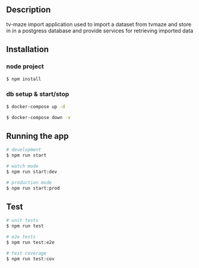 ## Description

tv-maze import application used to import a dataset from tvmaze and store in in a postgress database and provide services for retrieving imported data

## Installation
### node project
```bash
$ npm install
```

### db setup & start/stop
```bash
$ docker-compose up -d
```
```bash
$ docker-compose down -v
```

## Running the app

```bash
# development
$ npm run start

# watch mode
$ npm run start:dev

# production mode
$ npm run start:prod
```

## Test

```bash
# unit tests
$ npm run test

# e2e tests
$ npm run test:e2e

# test coverage
$ npm run test:cov
```
  

